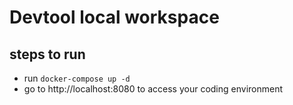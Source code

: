# Devtool local workspace

## steps to run
- run `docker-compose up -d`
- go to http://localhost:8080 to access your coding environment

